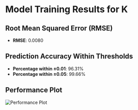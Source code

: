 # Model Training Results for K

## Root Mean Squared Error (RMSE)
- **RMSE**: 0.0080

## Prediction Accuracy Within Thresholds
- **Percentage within ±0.01**: 96.31%
- **Percentage within ±0.05**: 99.66%

## Performance Plot
![Performance Plot](../imgs/K.png)
